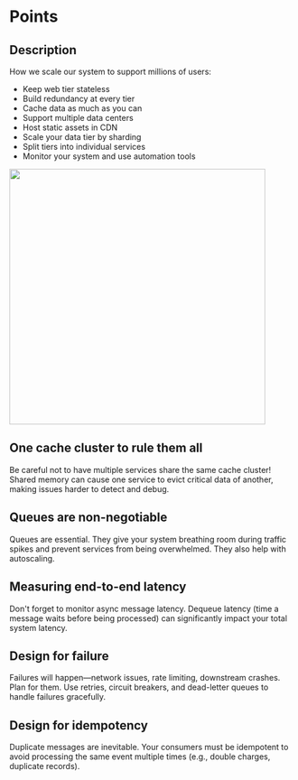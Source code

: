 # Points

## Description

How we scale our system to support millions of users:

- Keep web tier stateless
- Build redundancy at every tier
- Cache data as much as you can
- Support multiple data centers
- Host static assets in CDN
- Scale your data tier by sharding
- Split tiers into individual services
- Monitor your system and use automation tools

<img src="image1.jpg" style="width:4.7198in" />

## One cache cluster to rule them all

Be careful not to have multiple services share the same cache cluster!
Shared memory can cause one service to evict critical data of another, making issues harder to detect and debug.

## Queues are non-negotiable

Queues are essential.
They give your system breathing room during traffic spikes and prevent services from being overwhelmed.
They also help with autoscaling.

## Measuring end-to-end latency

Don't forget to monitor async message latency.
Dequeue latency (time a message waits before being processed) can significantly impact your total system latency.

## Design for failure

Failures will happen—network issues, rate limiting, downstream crashes.
Plan for them.
Use retries, circuit breakers, and dead-letter queues to handle failures gracefully.

## Design for idempotency

Duplicate messages are inevitable.
Your consumers must be idempotent to avoid processing the same event multiple times (e.g., double charges, duplicate records).
